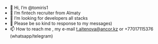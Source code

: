 - 👋 Hi, I’m @tomiris1
- 👀 I’m fintech recruiter from Almaty
- 🌱 I’m looking for developers all stacks
- 💞️ Please be so kind to response to my messages)
- 📫 How to reach me , my e-mail t.aitenova@ancor.kz or +77017115376 (whatsapp/telegram)

<!---
tomiris1/tomiris1 is a ✨ special ✨ repository because its `README.md` (this file) appears on your GitHub profile.
You can click the Preview link to take a look at your changes.
--->
